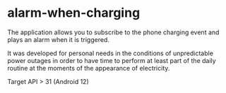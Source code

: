 # alarm-when-charging
The application allows you to subscribe to the phone charging event and plays an alarm when it is triggered.

It was developed for personal needs in the conditions of unpredictable power outages in order to have time to perform at least part of the daily routine at the moments of the appearance of electricity.

Target API > 31 (Android 12)